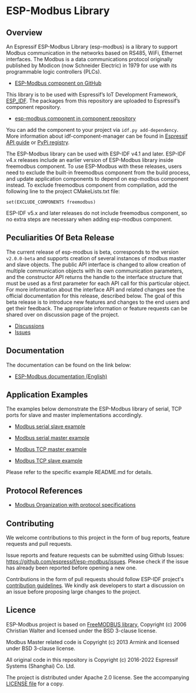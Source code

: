 # ESP-Modbus Library

## Overview

An Espressif ESP-Modbus Library (esp-modbus) is a library to support Modbus communication in the networks based on RS485, WiFi, Ethernet interfaces. The Modbus is a data communications protocol originally published by Modicon (now Schneider Electric) in 1979 for use with its programmable logic controllers (PLCs).

* [ESP-Modbus component on GitHub](https://github.com/espressif/esp-modbus/tree/bugfix/v2.0.0-beta)

This library is to be used with Espressif’s IoT Development Framework, [ESP_IDF](https://github.com/espressif/esp-idf). The packages from this repository are uploaded to Espressif’s component repository.

* [esp-modbus component in component repository](https://components.espressif.com/component/espressif/esp-modbus)

You can add the component to your project via `idf.py add-dependency`. More information about idf-component-manager can be found in [Espressif API guide](https://docs.espressif.com/projects/esp-idf/en/latest/esp32/api-guides/tools/idf-component-manager.html) or [PyPi registry](https://pypi.org/project/idf-component-manager).

The ESP-Modbus library can be used with ESP-IDF v4.1 and later. ESP-IDF v4.x releases include an earlier version of ESP-Modbus library inside freemodbus component. To use ESP-Modbus with these releases, users need to exclude the built-in freemodbus component from the build process, and update application components to depend on esp-modbus component instead. To exclude freemodbus component from compilation, add the following line to the project CMakeLists.txt file:

```
set(EXCLUDE_COMPONENTS freemodbus)
```

ESP-IDF v5.x and later releases do not include freemodbus component, so no extra steps are necessary when adding esp-modbus component.

## Peculiarities Of Beta Release

The current release of esp-modbus is beta, corresponds to the version `v2.0.0-beta` and supports creation of several instances of modbus master and slave objects. The public API interface is changed to allow creation of multiple communication objects with its own communication parameters, and the constructor API returns the handle to the interface structure that must be used as a first parameter for each API call for this particular object. For more information about the interface API and related changes see the official documentation for this release, described below. The goal of this beta release is to introduce new features and changes to the end users and get their feedback. The appropriate information or feature requests can be shared over on discussion page of the project.

* [Discussions](https://github.com/espressif/esp-modbus/discussions/categories/general)
* [Issues](https://github.com/espressif/esp-modbus/labels/v2.0.0-beta)

## Documentation

The documentation can be found on the link below:

* [ESP-Modbus documentation (English)](https://docs.espressif.com/projects/esp-modbus/en/v2.0.0-beta/esp32/index.html)

## Application Examples

The examples below demonstrate the ESP-Modbus library of serial, TCP ports for slave and master implementations accordingly.

- [Modbus serial slave example](https://github.com/espressif/esp-idf/tree/v2.0.0-beta/examples/serial/mb_serial_slave)

- [Modbus serial master example](https://github.com/espressif/esp-idf/tree/v2.0.0-beta/examples/serial/mb_serial_master)

- [Modbus TCP master example](https://github.com/espressif/esp-idf/tree/v2.0.0-beta/examples/tcp/mb_tcp_master)

- [Modbus TCP slave example](https://github.com/espressif/esp-idf/tree/v2.0.0-beta/examples/tcp/mb_tcp_slave)

Please refer to the specific example README.md for details.

## Protocol References

- [Modbus Organization with protocol specifications](https://modbus.org/specs.php)

## Contributing

We welcome contributions to this project in the form of bug reports, feature requests and pull requests.

Issue reports and feature requests can be submitted using Github Issues: https://github.com/espressif/esp-modbus/issues. Please check if the issue has already been reported before opening a new one.

Contributions in the form of pull requests should follow ESP-IDF project's [contribution guidelines](https://docs.espressif.com/projects/esp-idf/en/latest/esp32/contribute/index.html). We kindly ask developers to start a discussion on an issue before proposing large changes to the project.

## Licence

ESP-Modbus project is based on [FreeMODBUS library](https://github.com/cwalter-at/freemodbus), Copyright (c) 2006 Christian Walter and licensed under the BSD 3-clause license.

Modbus Master related code is Copyright (c) 2013 Armink and licensed under BSD 3-clause license.

All original code in this repository is Copyright (c) 2016-2022 Espressif Systems (Shanghai) Co. Ltd.

The project is distributed under Apache 2.0 license. See the accompanying [LICENSE file](https://github.com/espressif/esp-modbus/blob/master/LICENSE) for a copy.